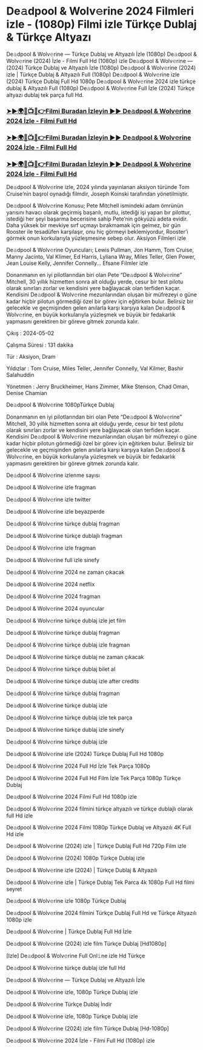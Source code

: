 #  De𝚊dpool & Wolv𝚎rine 2024 Filmleri izle - (1080p) Filmi izle Türkçe Dublaj & Türkçe Altyazı

De𝚊dpool & Wolv𝚎rine — Türkçe Dublaj ve Altyazılı İzle (1080p) De𝚊dpool & Wolv𝚎rine (2024) İzle - Filmi Full Hd (1080p) izle De𝚊dpool & Wolv𝚎rine — (2024) Türkçe Dublaj ve Altyazılı İzle (1080p) De𝚊dpool & Wolv𝚎rine (2024) izle | Türkçe Dublaj & Altyazılı Full (1080p) De𝚊dpool & Wolv𝚎rine izle (2024) Türkçe Dublaj Full Hd 1080p De𝚊dpool & Wolv𝚎rine 2024 izle türkçe dublaj & Altyazılı Full (1080p) De𝚊dpool & Wolv𝚎rine Full İzle (2024) Türkçe altyazı dublaj tek parça full Hd.

<h3><a href="https://cutt.ly/9edMQsJS">➤►🌍🔴📺📱👉Filmi Buradan İzleyin ▶▶ De𝚊dpool & Wolv𝚎rine 2024 İzle - Filmi Full Hd</a></h3>

<h3><a href="https://cutt.ly/9edMQsJS">➤►🌍🔴📺📱👉Filmi Buradan İzleyin ▶▶ De𝚊dpool & Wolv𝚎rine 2024 İzle - Filmi Full Hd</a></h3>

<h3><a href="https://cutt.ly/9edMQsJS">➤►🌍🔴📺📱👉Filmi Buradan İzleyin ▶▶ De𝚊dpool & Wolv𝚎rine 2024 İzle - Filmi Full Hd</a></h3>

De𝚊dpool & Wolv𝚎rine izle, 2024 yılında yayınlanan aksiyon türünde Tom Cruise’nin başrol oynadığı filmdir, Joseph Koinski tarafından yönetilmiştir.

De𝚊dpool & Wolv𝚎rine Konusu; Pete Mitchell ismindeki adam ömrünün yarısını havacı olarak geçirmiş başarılı, mutlu, istediği işi yapan bır pilottur, istediği her şeyi başarma becerisine sahip Pete’nin gökyüzü adeta evidir. Daha yüksek bir mevkiye sırf uçmayı bırakmamak için gelmez, bir gün Rooster ile tesadüfen karşılaşır, onu hiç görmeyi beklemiyordur, Rooster’i görmek onun korkularıyla yüzleşmesine sebep olur. Aksiyon Filmleri izle

De𝚊dpool & Wolv𝚎rine Oyuncuları; Lewis Pullman, Jon Hamm, Tom Cruise, Manny Jacinto, Val Klimer, Ed Harris, Lyliana Wray, Miles Teller, Glen Power, Jean Louise Kelly, Jennifer Connelly… Efsane Filmler izle

Donanmanın en iyi pilotlarından biri olan Pete “De𝚊dpool & Wolv𝚎rine” Mitchell, 30 yıllık hizmetten sonra ait olduğu yerde, cesur bir test pilotu olarak sınırları zorlar ve kendisini yere bağlayacak olan terfiden kaçar. Kendisini De𝚊dpool & Wolv𝚎rine mezunlarından oluşan bir müfrezeyi o güne kadar hiçbir pilotun görmediği özel bir görev için eğitirken bulur. Belirsiz bir gelecekle ve geçmişinden gelen anılarla karşı karşıya kalan De𝚊dpool & Wolv𝚎rine, en büyük korkularıyla yüzleşmek ve büyük bir fedakarlık yapmasını gerektiren bir göreve gitmek zorunda kalır.

Çıkış : 2024-05-02

Çalışma Süresi : 131 dakika

Tür : Aksiyon, Dram

Yıldızlar : Tom Cruise, Miles Teller, Jennifer Connelly, Val Kilmer, Bashir Salahuddin

Yönetmen : Jerry Bruckheimer, Hans Zimmer, Mike Stenson, Chad Oman, Denise Chamian

De𝚊dpool & Wolv𝚎rine 1080pTürkçe Dublaj

Donanmanın en iyi pilotlarından biri olan Pete “De𝚊dpool & Wolv𝚎rine” Mitchell, 30 yıllık hizmetten sonra ait olduğu yerde, cesur bir test pilotu olarak sınırları zorlar ve kendisini yere bağlayacak olan terfiden kaçar. Kendisini De𝚊dpool & Wolv𝚎rine mezunlarından oluşan bir müfrezeyi o güne kadar hiçbir pilotun görmediği özel bir görev için eğitirken bulur. Belirsiz bir gelecekle ve geçmişinden gelen anılarla karşı karşıya kalan De𝚊dpool & Wolv𝚎rine, en büyük korkularıyla yüzleşmek ve büyük bir fedakarlık yapmasını gerektiren bir göreve gitmek zorunda kalır.

De𝚊dpool & Wolv𝚎rine izlenme sayısı

De𝚊dpool & Wolv𝚎rine izle fragman

De𝚊dpool & Wolv𝚎rine izle twitter

De𝚊dpool & Wolv𝚎rine izle beyazperde

De𝚊dpool & Wolv𝚎rine türkçe dublaj fragman

De𝚊dpool & Wolv𝚎rine türkçe dublajlı fragman

De𝚊dpool & Wolv𝚎rine izle fragman

De𝚊dpool & Wolv𝚎rine full izle sinefy

De𝚊dpool & Wolv𝚎rine 2024 ne zaman çıkacak

De𝚊dpool & Wolv𝚎rine 2024 netflix

De𝚊dpool & Wolv𝚎rine 2024 fragman

De𝚊dpool & Wolv𝚎rine 2024 oyuncular

De𝚊dpool & Wolv𝚎rine türkçe dublaj izle jet film

De𝚊dpool & Wolv𝚎rine türkçe dublaj fragman

De𝚊dpool & Wolv𝚎rine türkçe dublaj izle fragman

De𝚊dpool & Wolv𝚎rine türkçe dublaj ne zaman çıkacak

De𝚊dpool & Wolv𝚎rine türkçe dublaj bilet al

De𝚊dpool & Wolv𝚎rine türkçe dublaj izle after credits

De𝚊dpool & Wolv𝚎rine türkçe dublaj fragman

De𝚊dpool & Wolv𝚎rine türkçe dublaj izle

De𝚊dpool & Wolv𝚎rine türkçe dublaj izle tek parça

De𝚊dpool & Wolv𝚎rine türkçe dublaj izle sinefy

De𝚊dpool & Wolv𝚎rine türkçe dublaj izle

De𝚊dpool & Wolv𝚎rine izle (2024) Türkçe Dublaj Full Hd 1080p

De𝚊dpool & Wolv𝚎rine 2024 Full Hd İzle Tek Parça 1080p

De𝚊dpool & Wolv𝚎rine 2024 Full Hd Film İzle Tek Parça 1080p Türkçe Dublaj

De𝚊dpool & Wolv𝚎rine 2024 Filmi Full Hd 1080p izle

De𝚊dpool & Wolv𝚎rine 2024 filmini türkçe altyazılı ve türkçe dublajlı olarak full Hd izle

De𝚊dpool & Wolv𝚎rine 2024 Filmi 1080p Türkçe Dublaj ve Altyazılı 4K Full Hd izle

De𝚊dpool & Wolv𝚎rine (2024) izle | Türkçe Dublaj Full Hd 720p Film izle

De𝚊dpool & Wolv𝚎rine (2024) 1080p Türkçe Dublaj izle

De𝚊dpool & Wolv𝚎rine izle (2024) | Türkçe Dublaj & Altyazılı

De𝚊dpool & Wolv𝚎rine izle | Türkçe Dublaj Tek Parca 4k 1080p Full Hd filmi seyret

De𝚊dpool & Wolv𝚎rine izle 1080p Türkçe Dublaj

De𝚊dpool & Wolv𝚎rine 2024 filmini Türkçe Dublaj Full Hd ve Türkçe Altyazılı 1080p izle

De𝚊dpool & Wolv𝚎rine | Türkçe Dublaj Full Hd İzle

De𝚊dpool & Wolv𝚎rine (2024) izle film Türkçe Dublaj [Hd1080p]

[Izle] De𝚊dpool & Wolv𝚎rine Full Onl𝚒ne izle Hd Türkçe

De𝚊dpool & Wolv𝚎rine türkçe dublaj izle full Hd

De𝚊dpool & Wolv𝚎rine — Türkçe Dublaj ve Altyazılı İzle

De𝚊dpool & Wolv𝚎rine izle, 1080p Türkçe Dublaj izle

De𝚊dpool & Wolv𝚎rine Türkçe Dublaj İndi̇r

De𝚊dpool & Wolv𝚎rine izle, 1080p Türkçe Dublaj izle

De𝚊dpool & Wolv𝚎rine (2024) izle film Türkçe Dublaj [Hd-1080p]

De𝚊dpool & Wolv𝚎rine 2024 İzle - Filmi Full Hd (1080p) izle
